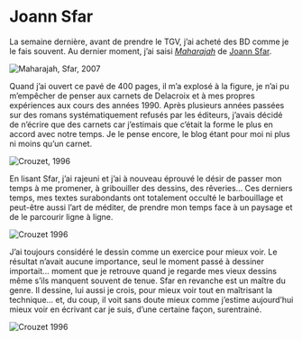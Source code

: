 # Joann Sfar

La semaine dernière, avant de prendre le TGV, j’ai acheté des BD comme je le fais souvent. Au dernier moment, j’ai saisi [*Maharajah*](http://www.amazon.fr/Maharajah-Joann-Sfar/dp/2756011126) de [Joann Sfar](http://fr.wikipedia.org/wiki/Joann_Sfar).

![Maharajah, Sfar, 2007](http://blog.tcrouzet.comhttps://tcrouzet.com/images_tc/2007/12/sfar.jpg)

Quand j’ai ouvert ce pavé de 400 pages, il m’a explosé à la figure, je n’ai pu m’empêcher de penser aux carnets de Delacroix et à mes propres expériences aux cours des années 1990. Après plusieurs années passées sur des romans systématiquement refusés par les éditeurs, j’avais décidé de n’écrire que des carnets car j’estimais que c’était la forme le plus en accord avec notre temps. Je le pense encore, le blog étant pour moi ni plus ni moins qu’un carnet.

![Crouzet, 1996](http://blog.tcrouzet.comhttps://tcrouzet.com/images_tc/2007/12/carnet1.jpg)

En lisant Sfar, j’ai rajeuni et j’ai à nouveau éprouvé le désir de passer mon temps à me promener, à gribouiller des dessins, des rêveries… Ces derniers temps, mes textes surabondants ont totalement occulté le barbouillage et peut-être aussi l’art de méditer, de prendre mon temps face à un paysage et de le parcourir ligne à ligne.

![Crouzet 1996](http://blog.tcrouzet.comhttps://tcrouzet.com/images_tc/2007/12/carnet2.jpg)

J’ai toujours considéré le dessin comme un exercice pour mieux voir. Le résultat n’avait aucune importance, seul le moment passé à dessiner importait… moment que je retrouve quand je regarde mes vieux dessins même s’ils manquent souvent de tenue. Sfar en revanche est un maître du genre. Il dessine, lui aussi je crois, pour mieux voir tout en maîtrisant la technique… et, du coup, il voit sans doute mieux comme j’estime aujourd’hui mieux voir en écrivant car je suis, d’une certaine façon, surentrainé.

![Crouzet 1996](http://blog.tcrouzet.comhttps://tcrouzet.com/images_tc/2007/12/carnet3.jpg)